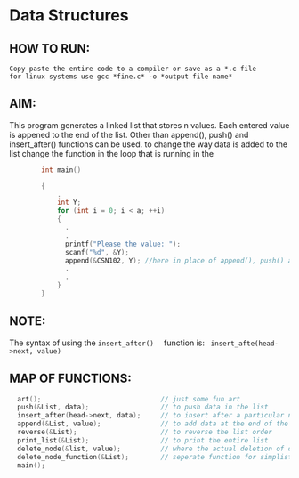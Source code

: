# Data Structures

## HOW TO RUN:
    Copy paste the entire code to a compiler or save as a *.c file
    for linux systems use gcc *fine.c* -o *output file name*

## AIM:
This program generates a linked list that stores n values.
Each entered value is appened to the end of the list. Other than append(), push() and insert_after() functions can be used.
to change the way data is added to the list change the function in the loop that is running in the 
```C
        int main()
```

```C
        {
            .
            int Y;
            for (int i = 0; i < a; ++i)
            {
              .
              .
              printf("Please the value: ");
              scanf("%d", &Y);
              append(&CSN102, Y); //here in place of append(), push() and insert_after() can be used.
              .
              .
            }
        }
```
## NOTE: 
  The syntax of using the ```insert_after()  ``` function is:
 ``` insert_afte(head->next, value)```
    
## MAP OF FUNCTIONS:
```C
  art();                              // just some fun art 
  push(&List, data);                  // to push data in the list
  insert_after(head->next, data);     // to insert after a particular node
  append(&List, value);               // to add data at the end of the list
  reverse(&List);                     // to reverse the list order
  print_list(&List);                  // to print the entire list
  delete_node(&list, value);          // where the actual deletion of data occurs
  delete_node_function(&List);        // seperate function for simplistic formatting and edditing
  main();  
  ```
